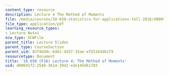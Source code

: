 ```yaml
---
content_type: resource
description: Lecture 4 The Method of Moments
file: /media/courses/18-650-statistics-for-applications-fall-2016/d80691f22540361439d2e3e145d61783_MIT18_650F16_Method_of_Moments.pdf
file_type: application/pdf
learning_resource_types:
- Lecture Notes
ocw_type: OCWFile
parent_title: Lecture Slides
parent_type: CourseSection
parent_uid: 83f9dd4c-6461-4557-15ae-ef55103db1f9
resourcetype: Document
title: '18.650 (F16) Lecture 4: The Method of Moments'
uid: d80691f2-2540-3614-39d2-e3e145d61783
---
```

